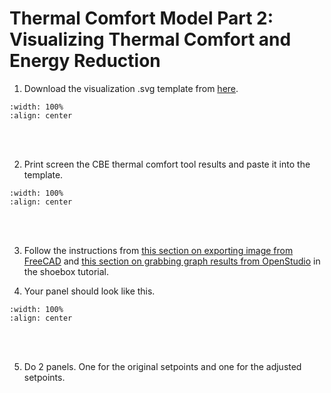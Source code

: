 # Thermal Comfort Model Part 2: Visualizing Thermal Comfort and Energy Reduction

1. Download the visualization .svg template from <a href="https://github.com/chenkianwee/ifc2osmod_gendgn_egs/blob/main/svg/viz_cmf_template.svg" target="_blank">here</a>.
```{image} ../_static/cmf2/cmf2_1.png
:width: 100%
:align: center
```
<br/><br/>

2. Print screen the CBE thermal comfort tool results and paste it into the template.
```{image} ../_static/cmf2/cmf2_2.png
:width: 100%
:align: center
```
<br/><br/>

3. Follow the instructions from [this section on exporting image from FreeCAD](02_5_shoebox_p5.md#export-image-from-freecad) and [this section on grabbing graph results from OpenStudio](02_5_shoebox_p5.md#grab-graph-from-openstudio) in the shoebox tutorial.

4. Your panel should look like this.
```{image} ../_static/cmf2/cmf2_3.jpg
:width: 100%
:align: center
```
<br/><br/>

5. Do 2 panels. One for the original setpoints and one for the adjusted setpoints.

